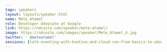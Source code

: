 ```yaml
---
tags: speakers
layout: layouts/speaker.html
name: Mete Atamel
role: Developer Advocate at Google
link: https://ndcoslo.com/speaker/mete-atamel/
image: https://ndcoslo.com/images/speaker/Mete_Atamel_4.jpg
twitter: ' @meteatamel'
sessions: [talk-eventing-with-knative-and-cloud-run-from-basics-to-advanced]
---
```

